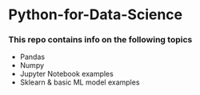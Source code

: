 # Python-for-Data-Science

### This repo contains info on the following topics 
* Pandas 
* Numpy 
* Jupyter Notebook examples
* Sklearn & basic ML model examples
